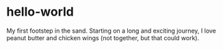 # hello-world
My first footstep in the sand.
Starting on a long and exciting journey, I love peanut butter and chicken wings (not together, but that could work).
